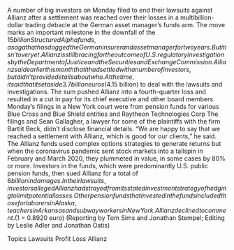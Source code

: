 A number of big investors on Monday filed to end their lawsuits against Allianz after a settlement was reached over their losses in a multibillion-dollar trading debacle at the German asset manager’s funds arm.
The move marks an important milestone in the downfall of the $15 billion Structured Alpha funds, a saga that has dogged the German insurer and asset manager for two years.
But it isn’t over yet. Allianz is still bracing for the outcome of U.S. regulatory investigations by the Department of Justice and the Securities and Exchange Commission.
Allianz said earlier this month that it had settled with a number of investors, but didn’t provide details about who. At the time, it said that it set aside 3.7 billion euros ($4.15 billion) to deal with the lawsuits and investigations.
The sum pushed Allianz into a fourth-quarter loss and resulted in a cut in pay for its chief executive and other board members.
Monday’s filings in a New York court were from pension funds for various Blue Cross and Blue Shield entities and Raytheon Technologies Corp
The filings and Sean Gallagher, a lawyer for some of the plaintiffs with the firm Bartlit Beck, didn’t disclose financial details.
“We are happy to say that we reached a settlement with Allianz, which is good for our clients,” he said.
The Allianz funds used complex options strategies to generate returns but when the coronavirus pandemic sent stock markets into a tailspin in February and March 2020, they plummeted in value, in some cases by 80% or more.
Investors in the funds, which were predominantly U.S. public pension funds, then sued Allianz for a total of $6 billion in damages.
In their lawsuits, investors alleged Allianz had strayed from its stated investment strategy of hedging to limit potential losses.
Other pension funds that invested in the funds included those for laborers in Alaska, teachers in Arkansas and subway workers in New York.
Allianz declined to comment.
($1 = 0.8920 euro)
(Reporting by Tom Sims and Jonathan Stempel; Editing by Leslie Adler and Jonathan Oatis)

Topics
Lawsuits
Profit Loss
Allianz
